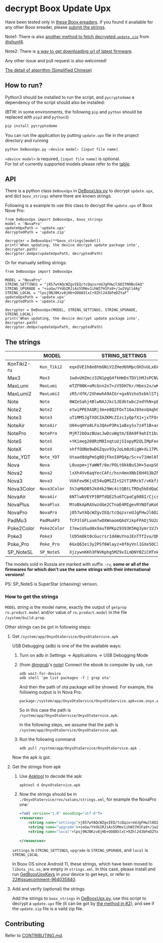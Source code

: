# decrypt Boox Update Upx

Have been tested only in [these Boox ereaders](#the-strings). If you found it available for any other Boox ereader, please [submit the strings](CONTRIBUTING.md#new-strings).

Note1: There is also [another method to fetch decrypted `update.zip`](https://github.com/Hagb/decryptBooxUpdateUpx/issues/1) from [@shunf4](https://github.com/shunf4).

Note2: There is [a way to get downloading url of latest firmware](https://github.com/Hagb/decryptBooxUpdateUpx/issues/2#issuecomment-704006389).

Any other issue and pull request is also welcomed!

[The detail of algorithm (Simplified Chinese)](algorithm-zh_cn.md)

## How to run?

Python3 should be installed to run the script, and `pycryptodome` a dependency of the script should also be installed:

(BTW: in some environments, the following `pip` and `python` should be replaced with `pip3` and `python3`)

```bash
pip install pycryptodome
```

You can run the application by putting `update.upx` file in the project directory and running

```bash
python DeBooxUpx.py <device model> [input file name]
```

`<device model>` is required, `[input file name]` is optional.  
For list of currently supported models please refer to the [table](#the-strings).

## API

There is a python class `DeBooxUpx` in [DeBooxUpx.py](DeBooxUpx.py) to decrypt `update.upx`, and dict `boox_strings` where there are known strings.

Following is a example to use this class to decrypt the `update.upx` of Boox Nove Pro:

``` python3
from DeBooxUpx import DeBooxUpx, boox_strings
model = 'NovaPro'
updateUpxPath = 'update.upx'
decryptedPath = 'update.zip'

decrypter = DeBooxUpx(**boox_strings[model])
print('When updating, the device decrypt update package into', decrypter.path)
decrypter.deUpx(updateUpxPath, decryptedPath)
```

Or for manually setting strings:

``` python3
from DeBooxUpx import DeBooxUpx

MODEL = "NovaPro" 
STRING_SETTINGS = "j857wYAQcWZgvIEQ/tcQqzxreUJgFHwJl6D2TN9BuSkQ" 
STRING_UPGRADE = "+soGw/YVdGIRJiAs5SMmv1ihW37H1Fa9+/1w2Vgt14Ag" 
STRING_LOCAL = "lpsj9NJ8Kzv8jHb+OO8A5lxC+9Zhl243bFmDZYaF" 
updateUpxPath = 'update.upx'
decryptedPath = 'update.zip'

decrypter = DeBooxUpx(MODEL, STRING_SETTINGS, STRING_UPGRADE, STRING_LOCAL)
print('When updating, the device decrypt update package into', decrypter.path)
decrypter.deUpx(updateUpxPath, decryptedPath)
```

## The strings

<!-- DO NOT MANUALLY MODIFY THE FOLLOWING TABLE -->
<!-- It is automatically generated by update_readme_strings.py -->
<!-- To update it, just update DeBooxUpx.py and run update_readme_strings.py -->
<!--(strings table begin)-->
|          |   MODEL    |               STRING_SETTINGS                |                STRING_UPGRADE                |               STRING_LOCAL               |
|----------|------------|----------------------------------------------|----------------------------------------------|------------------------------------------|
|KonTiki2-ru|`Kon_Tiki2` |`eqxOVE1h8e8hbGNiV2ZHed6hMpcOH3vULx6XMm/WguZ1`|`dKA6Ik0R95nDwjGR/dfPwxkYYNBkfngJk51A2MlRxBsq`|`bPBuYxkL37AYgKbD6nRxEL6EaFCFzFgPij53pTwH`|
|   Max3   |   `Max3`   |`1wdvUHZmcz32N1pgG4fkHmDsTDVihMJsPCNV4mW/6u1k`|`3nxuLgdpBE3B3n1Yyymt4cOS8dNucfQxK8YOsmcemuyO`|`yCA9YlFxLBdLbDUl3vwzPkn9vtYuVFZCfhrOTvR1`|
| MaxLumi  | `MaxLumi`  |`mTZFN0K+oMcGnn2n7+zV5DH7kr/Hbes2x/wKDJp6K7Kq`|`mj0zR0Oy3L4R+6y49MIEQT9bdx9AVz8TWyG9q3N+d9VY`|`hWAUdhOp9ekIYxIW+LpVj6OviWBbCbRa1c7s1jtW`|
| MaxLumi2 | `MaxLumi2` |`zR5/dfK/2XhmwhA9AIGr+gx6Vzho5sbklSTjLAgnC8/C`|`zh98dPzN0QdwbRem1Yfx28DFxU+Gkvg4MpLDIp0GorRU`|`                                        `|
|   Note   |   `Note`   |`0WZeSahj4BlwNAJJkcSJEdktwbc2xdYhN+pEl+7XwuJv`|`oRJROqUQ4xgcx7zvmLyPLeysH+cCU39EGXg77NZar8AP`|`z0YIfPx+vETibLDToPlDQPl54yE55JUFayfkx1+G`|
|  Note2   |  `Note2`   |`etwiPPEXAQRj3m+e0Q2FOxT16aJ8XexQAqhGn5NqZWv1`|`et0jSPpmd3ueGHLmMf+2yyXVn18sa2HrDg56dCTFH6lf`|`YY9wfqN7K1LlSug47Tr5Y8QkDHmmJ4VDCJ58mhoV`|
|  Note3   |  `Note3`   |`uTiMM5JgTXOCZAZKMcZIzc1yQpfX1+jxTFOred3te4z9`|`zEf3SZ8TOADA8QuwOHicGLrrc4EA7sffKfc01TlUfe/q`|`pmXVBMt5EllxXhD9L6/NWH/pTZXRURP6QLsrNlx6`|
| NoteAir  | `NoteAir`  |`U04vqHYo0LFoJQAvP3Rs1aBxySs7z4T1B+asamimEoAf`|`VD1ZqgIl08305CVeftRI7qGBtq9bCMrJ3a1VkpkzjOu2`|`PW8K6VI//Zt6iqjYQWN0LIwRTVYyDHJvHNEXFwWV`|
| NotePro  | `NotePro`  |`MjR72bOazBUacJwDcuWgtm/E0A9F9ahIt1buweEPA020`|`RjV8r7+fx2Wjp6rUSrBOpmqYnHKs7eReqTTcy9k4c3tn`|`W2co6eaDmEl7jIjOSqr11C71RDHHiV3p5oG2G54X`|
|  NoteS   |  `NoteS`   |`+YKimeg208RzM8InqtuUjSIopyM2OLIMpFeeTQby2Au4`|`+vap6p4w0MaT5A8RB4+ru3gnFtIq2g4K+tcjQjy3N599`|`5qT7388vj+/FwLMX/cIXSCgSxSIg9SAf0tB4NcEI`|
|  NoteX   |  `NoteX`   |`xhffOONo9wDGZquv93yJoLm0z6igW+XL17PUyfR8ky4l`|`zBGvTe9t8HZQXu2Q85Dl0iI9R9tEg2VRw/8cEYXauU3o`|`                                        `|
| Note_YDT | `Note_YDT` |`Utaad8dgPmSgBOjFknI0PQAp/Sc+v71Hml0ldJIzecDx`|`ItvgBbJhOxaKjMyiE/yDufmOWwHvTPNfxdOJ2XQTHXaO`|`PIe5RuMNYz8G5FmaqRUu2qHI0br1Is3too/sLts/`|
|   Nova   |   `Nova`   |`L0uopm+jYaWWf/0e/POLt0kkBuS3H+5axpS6cqUpn4ft`|`XE6jpB3WZ9J5xQdh6GFchFbeBMALt6Zx/UIg8jaiaI72`|`Rh/6kzjOT4nJCsXC5JMEkcbPzzBmNkB8i/c6ZNun`|
|  Nova2   |  `Nova2`   |`lxXh4Vv6aqYecCAFc/hsn4mnXNbI6H4S3bZFW5Jh8NHj`|`lBabky+FbaOtZ7luDK+7BlApiYcGEi8PndwIc5WaemXQ`|`iDDDo3jsN4hhLA3tQhaIkM4XLcxZT4czBMM7ExnK`|
|  Nova3   |  `Nova3`   |`VUkFew9KjsE54uQMSZI+S2tT1RRckT/vKkfiFFqImxi7`|`VEsMcHw88MpwOByhT7zqNhRFTQcruVMqhdllIlY6T+6f`|`TGlcNi8npJe4EHxzOKbCXakJKDssoRldHueY5OGl`|
|Nova3Color|`Nova3Color`|`5VJqMbDB52k04k29Wc4itQBtLTRDq5kEdQaQ+GZ324PC`|`ky0eR7CymhuAUrRBaeii5tq/ezcnXMQkT+WV1OrmRqQa`|`/Q89A5Xbsza/FBiIu8LUV5bIiLf9kXDjAdJPjyz+`|
| NovaAir  | `NovaAir`  |`6NTlwbVEYP1BPTdQE25u6TCpoCg988I/Cjcs0Wxrwa4O`|`66aRwLgxGv1vNmOsbVWp37OBy4RugvpZvUom3VQxWGrM`|`9YDFh+EuTqFECXRvmEbL78mtW69CQRENjADM8A+L`|
| NovaPlus | `NovaPlus` |`MtoBkApRAVwzdGe2CTnaE4MIgevRYNQfaKo606tyUQNY`|`Nttwkwxaei8xorBu/uUBpUu8nNZHTRIAZMZc0xrJs9Ti`|`LIYj1F9NVXFrOfi24/C76gFFxHYSCJ4mfhYI4q5w`|
| NovaPro  | `NovaPro`  |`j857wYAQcWZgvIEQ/tcQqzxreUJgFHwJl6D2TN9BuSkQ`|`+soGw/YVdGIRJiAs5SMmv1ihW37H1Fa9+/1w2Vgt14Ag`|`lpsj9NJ8Kzv8jHb+OO8A5lxC+9Zhl243bFmDZYaF`|
|  PadMu3  | `PadMuAP3` |`TCP3lGFLuxm7wOXWnaomQAdYikpFPAOj5U2LK0Dck3Un`|`PC3wkRM4zhgstNIQLGR+dW9jourXdEXZXU/mN7bTACu0`|`In/UoUFVkUdHTCqlSfCgKi8MEZGHK0Xc70Y5trXs`|
|Poke2Color|`Poke2Color`|`I7ewiUSud0x9auT0PKp29393K5Hg3ymr1VJY5eUhoHEm`|`JLe4ijbRcj5L8S9cRPRGL7eoEIKjT8OOblhy/wyvSbze`|`SODgyWbHLhfjy4WWk6lhqhYXnP1FTjSjtzMTyZkl`|
|  Poke3   |  `Poke3`   |`lU95mOkt0cGucrsrIdAWuYnoJEnTTfIvu/QNUlcmI42A`|`kjl4lOMqobWYQyqX4KzBGYS8Q0OwPSfqwf29ymkypULP`|`iW9b2bszjJhv3puv87HNQXLW3Fb5uQVhWnnKU4nV`|
| Poke_Pro | `Poke_Pro` |`6GxQ6Iei3y2PSf6Wlayz+0f6yVnl1GXe5OC3q3i2lasO`|`72lZ7vTQoy9/ESDKRQtx2V5uBMDiR+ik3n+soo9wGAbJ`|`hkkAqdfM93RpnCgXxhUqzme3OMzT6tDWC3fyibgW`|
|SP_NoteSL | `SP_NoteS` |`XjzywnKKh3FNVKphg5MZ9xILmDNYBZiCHTnkd6Q0fqpq`|`XDeIyQKAhQKj6/UmdAIWoL0aXmw9PeEFl9OpII/1TO9i`|`QmGqhFGXqiuQ9yoeVx0a2SQ8BNojjPn96o6hQW6U`|
<!--(strings table end)-->

The models sold in Russia are marked with suffix `-ru`, **some or all of the firmwares for which don't use the same strings with their international versions!**

PS: SP\_NoteS is SuperStar (chaoxing) verison.

### How to get the strings

`MODEL` string is the model name, exactly the output of `getprop ro.product.model` and/or value of `ro.product.model` in the file `/system/build.prop`.

Other strings can be got in following steps:

1. Get `/system/app/OnyxOtaService/OnyxOtaService.apk`
    
    USB Debugging (adb) is one of the the available ways:
    
    1. Turn on adb in Settings -> Applications -> USB Debugging Mode
    2. (from [@mgrub](https://github.com/mgrub)'s [note](https://github.com/Hagb/decryptBooxUpdateUpx/issues/5)) Connect the ebook to computer by usb, run
       ``` shell
       adb wait-for-device
       adb shell 'pm list packages -f | grep ota'
       ```
       And then the path of ota package will be showed. For example, the following output is in Nova Pro:
       ```
       package:/system/app/OnyxOtaService/OnyxOtaService.apk=com.onyx.android.onyxotaservice
       ```
       So in this case the path is `/system/app/OnyxOtaService/OnyxOtaService.apk`.

       In the following steps, we assume that the path is `/system/app/OnyxOtaService/OnyxOtaService.apk`.

    3. Run the following command
       ``` shell
       adb pull /system/app/OnyxOtaService/OnyxOtaService.apk .
       ```
    Now the apk is got.

2. Get the strings from apk

    1. Use [Apktool](https://github.com/iBotPeaches/Apktool) to decode the apk:
       ``` shell
       apktool d OnyxOtaService.apk
       ```
    2. Now the strings should be in `./OnyxOtaService/res/values/strings.xml`, for example the NovaPro one:
       ``` xml
       <?xml version="1.0" encoding="utf-8"?>
       <resources>
           <string name="settings">j857wYAQcWZgvIEQ/tcQqzxreUJgFHwJl6D2TN9BuSkQ</string>
           <string name="upgrade">+soGw/YVdGIRJiAs5SMmv1ihW37H1Fa9+/1w2Vgt14Ag</string>
           <string name="local">lpsj9NJ8Kzv8jHb+OO8A5lxC+9Zhl243bFmDZYaF</string>
           
       </resources>
       ```
       
      `settings` is `STRING_SETTINGS`, `upgrade` is `STRING_UPGRADE`, and `local` is `STRING_LOCAL`

      In Boox OS since Android 11, these strings, which have been moved to `libota_jni.so`, are empty in `strings.xml`. In this case, please install and run [GetBooxUpxKeys](https://github.com/Hagb/GetBooxUpxKeysApp/releases) in your device to get keys, or refer to [22#issuecomment-964035840](https://github.com/Hagb/decryptBooxUpdateUpx/issues/22#issuecomment-964035840).

3. Add and verify (optional) the strings

    Add the strings to `boox_strings` in [DeBooxUpx.py](DeBooxUpx.py), use this script to decrypt a `update.upx` file (it can be got by [the method in #2](https://github.com/Hagb/decryptBooxUpdateUpx/issues/2#issuecomment-704006389)), and see if the `update.zip` file is a vaild zip file.

## Contributing

Refer to [CONTRIBUTING.md](CONTRIBUTING.md).
